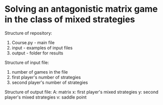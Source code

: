 # Solving an antagonistic matrix game in the class of mixed strategies

Structure of repository:
1. Course.py - main file
2. input - examples of input files
3. output - folder for results

Structure of input file:
1. number of games in the file
2. first player's number of strategies
3. second player's number of strategies

Structure of output file:
A: matrix
x: first player's mixed strategies
y: second player's mixed strategies
v: saddle point